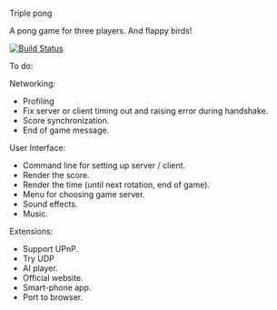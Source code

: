 Triple pong


A pong game for three players. And flappy birds!

[![Build Status](https://travis-ci.org/ryutaroikeda/triplepong.svg?branch=master)](https://travis-ci.org/ryutaroikeda/triplepong)

To do:

Networking:
* Profiling 
* Fix server or client timing out and raising error during handshake.
* Score synchronization.
* End of game message.

User Interface:
* Command line for setting up server / client.
* Render the score.
* Render the time (until next rotation, end of game).
* Menu for choosing game server.
* Sound effects.
* Music.

Extensions:
* Support UPnP.
* Try UDP
* AI player.
* Official website. 
* Smart-phone app.
* Port to browser.
